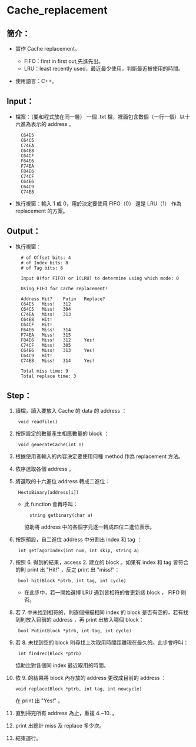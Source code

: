 # Cache_replacement
## 簡介：  
* 實作 Cache replacement。
   * FIFO：first in first out,先進先出。
   * LRU：least recently used，最近最少使用，判斷最近被使用的時間。

* 使用語言：C++。
## Input：
* 檔案：（要和程式放在同一層）
    一個 .txt 檔，裡面包含數個（一行一個）以十六進為表示的 address 。

        C64E5
        C64C5
        C74EA
        C64E8
        C64CF
        F64E6
        F74EA
        F84E6
        C74CF
        C64E6
        C64C9
        C74E8

* 執行視窗：輸入 1 或 0，用於決定要使用 FIFO（0） 還是 LRU（1） 作為 replacement 的方案。

## Output：
* 執行視窗：

        # of Offset bits: 4
        # of Index bits: 8
        # of Tag bits: 8

        Input 0(for FIFO) or 1(LRU) to determine using which mode: 0

        Using FIFO for cache replacement!

        Address Hit?    Putin   Replace?
        C64E5   Miss!   312
        C64C5   Miss!   304
        C74EA   Miss!   313
        C64E8   Hit!
        C64CF   Hit!
        F64E6   Miss!   314
        F74EA   Miss!   315
        F84E6   Miss!   312     Yes!
        C74CF   Miss!   305
        C64E6   Miss!   313     Yes!
        C64C9   Hit!
        C74E8   Miss!   314     Yes!

        Total miss time: 9
        Total replace time: 3

## Step：
1. 讀檔，讀入要放入 Cache 的 data 的 address ：

        void readfile() 

2. 按照設定的數量產生相應數量的 block ：

        void generateCache(int n)

3. 根據使用者輸入的內容決定要使用何種 method 作為 replacement 方法。
4. 依序選取各個 address 。
5. 將選取的十六進位 address 轉成二進位：

        HextoBinary(address[i])

    * 此 function 會再呼叫：

            string getbinary(char a)

        協助將 address 中的各個字元逐一轉成四位二進位表示。

6. 按照預設，自二進位 address 中分割出 index 和 tag ：

        int getTagorIndex(int num, int skip, string a)

7. 按照 6. 得到的結果，access 2. 建立的 block 。如果有 index 和 tag 皆符合的則 print 出 "Hit!" ，反之 print 出 "miss!"：

        bool hit(Block *ptrb, int tag, int cycle)
    * 在此步中，若一開始選擇 LRU 遇到皆相符的會更新該 block ， FIFO 則否。
        
8. 若 7. 中未找到相符的，則逐個掃描相同 index 的 block 是否有空的，若有找到則放入目前的 address ，再 print 出放入哪個 block：

        bool Putin(Block *ptrb, int tag, int cycle)

9. 若 8. 未找到空的 block 則尋找上次取用時間距離現在最久的。此步會呼叫：

        int findrec(Block *ptrb)

    協助比對各個同 index 最近取用的時間。

10. 依 9. 的結果將 block 內存放的 address 更改成目前的 address ：

        void replace(Block *ptrb, int tag, int nowcycle)

    在 print 出 "Yes!" 。
11. 直到掃完所有 address 為止，重複 4.~10. 。
11. print 出總計 miss 及 replace 多少次。
12. 結束運行。

